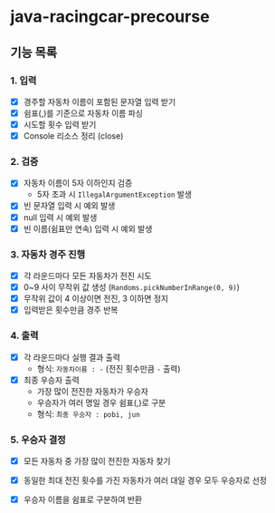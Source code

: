 # java-racingcar-precourse

## 기능 목록

### 1. 입력

- [x] 경주할 자동차 이름이 포함된 문자열 입력 받기
- [x] 쉼표(,)를 기준으로 자동차 이름 파싱
- [x] 시도할 횟수 입력 받기
- [x] Console 리소스 정리 (close)

### 2. 검증

- [x] 자동차 이름이 5자 이하인지 검증
    - 5자 초과 시 `IllegalArgumentException` 발생
- [x] 빈 문자열 입력 시 예외 발생
- [x] null 입력 시 예외 발생
- [x] 빈 이름(쉼표만 연속) 입력 시 예외 발생

### 3. 자동차 경주 진행

- [x] 각 라운드마다 모든 자동차가 전진 시도
- [x] 0~9 사이 무작위 값 생성 (`Randoms.pickNumberInRange(0, 9)`)
- [x] 무작위 값이 4 이상이면 전진, 3 이하면 정지
- [x] 입력받은 횟수만큼 경주 반복

### 4. 출력

- [x] 각 라운드마다 실행 결과 출력
    - 형식: `자동차이름 : -` (전진 횟수만큼 `-` 출력)
- [x] 최종 우승자 출력
    - 가장 많이 전진한 자동차가 우승자
    - 우승자가 여러 명일 경우 쉼표(,)로 구분
    - 형식: `최종 우승자 : pobi, jun`

### 5. 우승자 결정

- [x] 모든 자동차 중 가장 많이 전진한 자동차 찾기
- [x] 동일한 최대 전진 횟수를 가진 자동차가 여러 대일 경우 모두 우승자로 선정
- [x] 우승자 이름을 쉼표로 구분하여 반환

